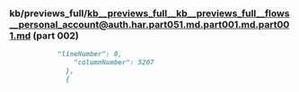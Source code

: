 ### kb/previews_full/kb__previews_full__kb__previews_full__flows__personal_account@auth.har.part051.md.part001.md.part001.md (part 002)

```md
            "lineNumber": 0,
                "columnNumber": 5207
              },
              {
              
```

```
